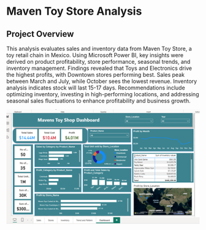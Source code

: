 # Maven Toy Store Analysis

## Project Overview
This analysis evaluates sales and inventory data from Maven Toy Store, a toy retail chain in Mexico.
Using Microsoft Power BI, key insights were derived on product profitability, store performance,
seasonal trends, and inventory management. Findings revealed that Toys and Electronics drive the
highest profits, with Downtown stores performing best. Sales peak between March and July, while
October sees the lowest revenue. Inventory analysis indicates stock will last 15-17 days.
Recommendations include optimizing inventory, investing in high-performing locations, and
addressing seasonal sales fluctuations to enhance profitability and business growth.

![image alt](https://github.com/Iwada-eborty/Power-BI-Project/blob/210f0cbe20e08b0e6f5115326225b1fca3956035/MTS%20Dashboard.png)
